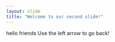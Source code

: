 ```yaml
---
layout: slide
title: "Welcome to our second slide!"
---
```

hello friends
Use the left arrow to go back!
